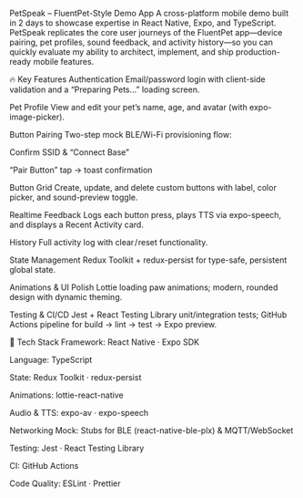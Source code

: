 PetSpeak – FluentPet-Style Demo App
A cross-platform mobile demo built in 2 days to showcase expertise in React Native, Expo, and TypeScript. PetSpeak replicates the core user journeys of the FluentPet app—device pairing, pet profiles, sound feedback, and activity history—so you can quickly evaluate my ability to architect, implement, and ship production-ready mobile features.

🔥 Key Features
Authentication
Email/password login with client-side validation and a “Preparing Pets…” loading screen.

Pet Profile
View and edit your pet’s name, age, and avatar (with expo-image-picker).

Button Pairing
Two-step mock BLE/Wi-Fi provisioning flow:

Confirm SSID & “Connect Base”

“Pair Button” tap → toast confirmation

Button Grid
Create, update, and delete custom buttons with label, color picker, and sound-preview toggle.

Realtime Feedback
Logs each button press, plays TTS via expo-speech, and displays a Recent Activity card.

History
Full activity log with clear / reset functionality.

State Management
Redux Toolkit + redux-persist for type-safe, persistent global state.

Animations & UI Polish
Lottie loading paw animations; modern, rounded design with dynamic theming.

Testing & CI/CD
Jest + React Testing Library unit/integration tests; GitHub Actions pipeline for build → lint → test → Expo preview.

🚀 Tech Stack
Framework: React Native · Expo SDK

Language: TypeScript

State: Redux Toolkit · redux-persist

Animations: lottie-react-native

Audio & TTS: expo-av · expo-speech

Networking Mock: Stubs for BLE (react-native-ble-plx) & MQTT/WebSocket

Testing: Jest · React Testing Library

CI: GitHub Actions

Code Quality: ESLint · Prettier
